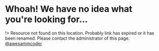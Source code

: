 <h1>Whoah! We have no idea what you're looking for...</h1>

!> Resource not found on this location. Probably link has expired or it has been renamed. Please contact the administrator of this page. [@awesammcoder](//github.com/awesammcoder)